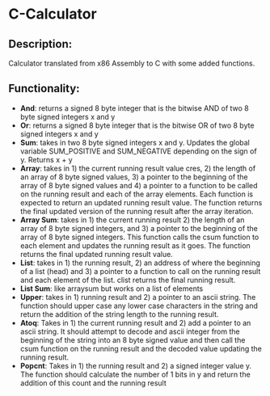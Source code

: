 # C-Calculator

## Description:

Calculator translated from x86 Assembly to C with some added functions.

## Functionality:

* **And**: returns a signed 8 byte integer that is the bitwise AND of two 8 byte signed integers x and y
* **Or**: returns a signed 8 byte integer that is the bitwise OR of two 8 byte signed integers x and y
* **Sum**: takes in two 8 byte signed integers x and y. Updates the global variable SUM_POSITIVE and SUM_NEGATIVE depending on the sign of y.  Returns x + y
* **Array**: takes in 1) the current running result value cres, 2) the length of an array of 8 byte signed values, 3) a pointer to the beginning of the array of 8 byte signed values and 4) a pointer to a function to be called on the running result and each of the array elements. Each function is expected to return an updated running result value.  The function returns the final updated version of the running result after the array iteration.
* **Array Sum**: takes in 1) the current running result 2) the length of an array of 8 byte signed integers, and 3) a pointer to the beginning of the array of 8 byte signed integers.  This function calls the csum function to each element and updates the running result as it goes.  The function returns the final updated running result value.
* **List**: takes in 1) the running result, 2) an address of where the beginning of a list (head) and 3) a pointer to a function to call on the running result and each element of the list.  clist returns the final running result.
* **List Sum**: like arraysum but works on a list of elements
* **Upper**: takes in 1) running result and 2) a pointer to an ascii string. The function should upper case any lower case characters in the string and return the addition of the string length to the running result.
* **Atoq**: Takes in 1) the current running result and 2) add a pointer to an ascii string.  It should attempt to decode and ascii integer from the beginning of the string into an 8 byte signed value and then call the csum function on the running result and the decoded value updating the running result.
* **Popcnt**: Takes in 1) the running result and 2) a signed integer value y.  The function should calculate the number of 1 bits in y and return the addition of this count and the running result
